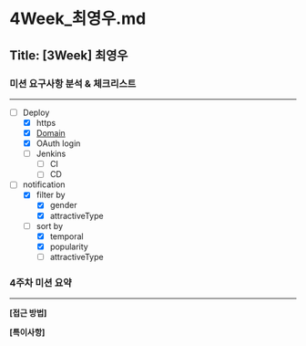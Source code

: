 # 4Week_최영우.md

## Title: [3Week] 최영우

### 미션 요구사항 분석 & 체크리스트

---

- [ ] Deploy
  - [x] https
  - [x] [Domain](https://www.uoise.xyz)
  - [x] OAuth login
  - [ ] Jenkins
    - [ ] CI
    - [ ] CD
- [ ] notification
  - [x] filter by
    - [x] gender
    - [x] attractiveType
  - [ ] sort by
    - [x] temporal
    - [x] popularity
    - [ ] attractiveType

### 4주차 미션 요약

---

**[접근 방법]**


**[특이사항]**
